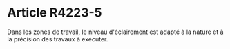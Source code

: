 # Article R4223-5

  
Dans les zones de travail, le niveau d'éclairement est adapté à la nature et à la précision des travaux à exécuter.